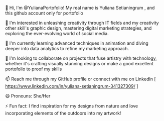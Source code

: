 👋 Hi, I'm @YulianaPortofolio!
    My real name is Yuliana Setianingrum , and this github account only for portofolio

👀 I'm interested in unleashing creativity through IT fields and my creativity other skill's graphic design, mastering digital marketing strategies, and exploring the ever-evolving world of social media.

🌱 I'm currently learning advanced techniques in animation and diving deeper into data analytics to refine my marketing approach.

💞️ I'm looking to collaborate on projects that fuse artistry with technology, whether it's crafting visually stunning designs or make a good excellent portofolio to proof my skills

📫 Reach me through my GitHub profile or connect with me on LinkedIn [ https://www.linkedin.com/in/yuliana-setianingrum-341327309/ ]

😄 Pronouns: She/Her

⚡ Fun fact: I find inspiration for my designs from nature and love incorporating elements of the outdoors into my artwork!

<!---
YulianaPortofolio/YulianaPortofolio is a ✨ special ✨ repository because its `README.md` (this file) appears on your GitHub profile.
You can click the Preview link to take a look at your changes.
--->
